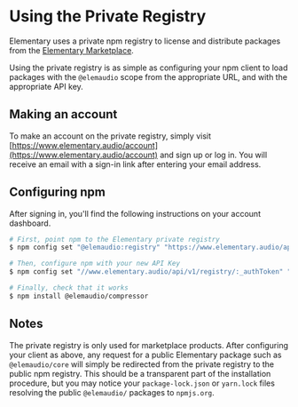 # Using the Private Registry

Elementary uses a private npm registry to license and distribute packages from the [Elementary Marketplace](https://www.elementary.audio/marketplace).

Using the private registry is as simple as configuring your npm client to load packages with the `@elemaudio` scope from
the appropriate URL, and with the appropriate API key.

## Making an account

To make an account on the private registry, simply visit [https://www.elementary.audio/account](https://www.elementary.audio/account) and sign up
or log in. You will receive an email with a sign-in link after entering your email address.

## Configuring npm

After signing in, you'll find the following instructions on your account dashboard.

```bash
# First, point npm to the Elementary private registry
$ npm config set "@elemaudio:registry" "https://www.elementary.audio/api/v1/registry/"

# Then, configure npm with your new API Key
$ npm config set "//www.elementary.audio/api/v1/registry/:_authToken" "YOUR_API_KEY_HERE"

# Finally, check that it works
$ npm install @elemaudio/compressor
```

## Notes

The private registry is only used for marketplace products. After configuring your client as above, any request for a public Elementary
package such as `@elemaudio/core` will simply be redirected from the private registry to the public npm registry. This should be a transparent
part of the installation procedure, but you may notice your `package-lock.json` or `yarn.lock` files resolving the public `@elemaudio/` packages
to `npmjs.org`.

